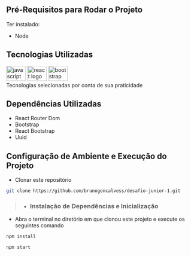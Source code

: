 ## Pré-Requisitos para Rodar o Projeto

Ter instalado:

- Node


## Tecnologias Utilizadas

  <div align="left">
    <img src="https://cdn.jsdelivr.net/gh/devicons/devicon/icons/javascript/javascript-original.svg" height="40" width="52" alt="javascript logo" />
    <img src="https://cdn.jsdelivr.net/gh/devicons/devicon/icons/react/react-original.svg" height="40" width="52" alt="react logo"  />
    <img src="https://cdn.jsdelivr.net/gh/devicons/devicon/icons/bootstrap/bootstrap-original.svg" height="40" width="52" alt="bootstrap logo"  />    
  </div>
  Tecnologias selecionadas por conta de sua praticidade
  </br>
 
## Dependências Utilizadas 

- React Router Dom
- Bootstrap
- React Bootstrap
- Uuid

## Configuração de Ambiente e Execução do Projeto

- Clonar este repositório

```bash
git clone https://github.com/brunogoncalvess/desafio-junior-1.git
```

>- ### Instalação de Dependências e Inicialização

- Abra o terminal no diretório em que clonou este projeto e execute os seguintes comando

```bash
npm install
```
```bash
npm start
```
